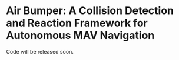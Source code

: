 # Air Bumper: A Collision Detection and Reaction Framework for Autonomous MAV Navigation
Code will be released soon.
